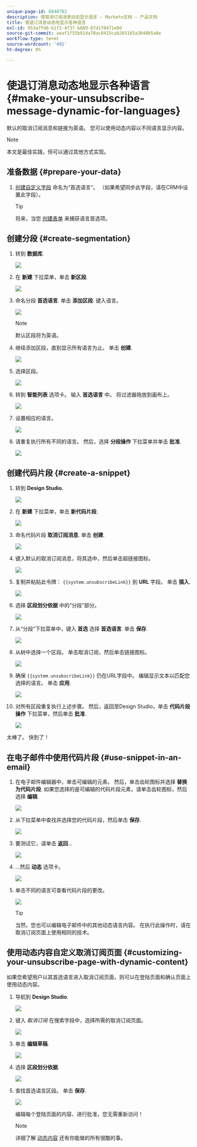 ```yaml
---
unique-page-id: 6848782
description: 使取消订阅消息动态显示语言 — Marketo文档 — 产品文档
title: 使退订消息动态地显示各种语言
exl-id: 953a7fd8-b1f2-4f3f-b889-87d1f0471e0d
source-git-commit: aeaf1f55b81da70ac8415cab265165a3848b5a0e
workflow-type: tm+mt
source-wordcount: '491'
ht-degree: 0%

---
```


# 使退订消息动态地显示各种语言 {#make-your-unsubscribe-message-dynamic-for-languages}

默认的取消订阅消息和链接为英语。 您可以使用动态内容以不同语言显示内容。

>[!NOTE]
>
>本文是最佳实践，但可以通过其他方式实现。

## 准备数据 {#prepare-your-data}

1. [创建自定义字段](/help/marketo/product-docs/administration/field-management/create-a-custom-field-in-marketo.md) 命名为“首选语言”。 （如果希望同步此字段，请在CRM中设置此字段）。

   >[!TIP]
   >
   >将来，当您 [创建表单](/help/marketo/product-docs/demand-generation/forms/creating-a-form/create-a-form.md) 来捕获语言首选项。

## 创建分段 {#create-segmentation}

1. 转到 **数据库**.

   ![](assets/make-your-unsubscribe-message-dynamic-for-languages-1.png)

1. 在 **新建** 下拉菜单，单击 **新区段**.

   ![](assets/make-your-unsubscribe-message-dynamic-for-languages-2.png)

1. 命名分段 **首选语言**. 单击 **添加区段**. 键入语言。

   ![](assets/make-your-unsubscribe-message-dynamic-for-languages-3.png)

   >[!NOTE]
   >
   >默认区段将为英语。

1. 继续添加区段，直到显示所有语言为止。 单击 **创建**.

   ![](assets/make-your-unsubscribe-message-dynamic-for-languages-4.png)

1. 选择区段。

   ![](assets/make-your-unsubscribe-message-dynamic-for-languages-5.png)

1. 转到 **智能列表** 选项卡。 输入 **首选语言** 中。 将过滤器拖放到画布上。

   ![](assets/make-your-unsubscribe-message-dynamic-for-languages-6.png)

1. 设置相应的语言。

   ![](assets/make-your-unsubscribe-message-dynamic-for-languages-7.png)

1. 请重复执行所有不同的语言。 然后，选择 **分段操作** 下拉菜单并单击 **批准**.

   ![](assets/make-your-unsubscribe-message-dynamic-for-languages-8.png)

## 创建代码片段 {#create-a-snippet}

1. 转到 **Design Studio**.

   ![](assets/make-your-unsubscribe-message-dynamic-for-languages-9.png)

1. 在 **新建** 下拉菜单，单击 **新代码片段**.

   ![](assets/make-your-unsubscribe-message-dynamic-for-languages-10.png)

1. 命名代码片段 **取消订阅消息**. 单击 **创建**.

   ![](assets/make-your-unsubscribe-message-dynamic-for-languages-11.png)

1. 键入默认的取消订阅消息，将其选中，然后单击超链接图标。

   ![](assets/make-your-unsubscribe-message-dynamic-for-languages-12.png)

1. 复制并粘贴此令牌： `{{system.unsubscribeLink}}` 到 **URL** 字段。 单击 **插入**.

   ![](assets/make-your-unsubscribe-message-dynamic-for-languages-13.png)

1. 选择 **区段划分依据** 中的“分段”部分。

   ![](assets/make-your-unsubscribe-message-dynamic-for-languages-14.png)

1. 从“分段”下拉菜单中，键入 **首选** 选择 **首选语言**. 单击 **保存**.

   ![](assets/make-your-unsubscribe-message-dynamic-for-languages-15.png)

1. 从树中选择一个区段。 单击取消订阅，然后单击链接图标。

   ![](assets/make-your-unsubscribe-message-dynamic-for-languages-16.png)

1. 确保 `{{system.unsubscribeLink}}` 仍在URL字段中。 编辑显示文本以匹配您选择的语言。 单击 **应用**.

   ![](assets/make-your-unsubscribe-message-dynamic-for-languages-17.png)

1. 对所有区段重复执行上述步骤。 然后，返回至Design Studio，单击 **代码片段操作** 下拉菜单，然后单击 **批准**.

   ![](assets/make-your-unsubscribe-message-dynamic-for-languages-18.png)

太棒了。 快到了！

## 在电子邮件中使用代码片段 {#use-snippet-in-an-email}

1. 在电子邮件编辑器中，单击可编辑的元素。 然后，单击齿轮图标并选择 **替换为代码片段**. 如果您选择的是可编辑的代码片段元素，请单击齿轮图标，然后选择 **编辑**.

   ![](assets/make-your-unsubscribe-message-dynamic-for-languages-19.png)

1. 从下拉菜单中查找并选择您的代码片段，然后单击 **保存**.

   ![](assets/make-your-unsubscribe-message-dynamic-for-languages-20.png)

1. 要测试它，请单击 **返回**...

   ![](assets/make-your-unsubscribe-message-dynamic-for-languages-21.png)

1. ...然后 **动态** 选项卡。

   ![](assets/make-your-unsubscribe-message-dynamic-for-languages-22.png)

1. 单击不同的语言可查看代码片段的更改。

   ![](assets/make-your-unsubscribe-message-dynamic-for-languages-23.png)

   >[!TIP]
   >
   >当然，您也可以编辑电子邮件中的其他动态语言内容。 在执行此操作时，请在取消订阅页面上使用相同的技术。

## 使用动态内容自定义取消订阅页面 {#customizing-your-unsubscribe-page-with-dynamic-content}

如果您希望用户以其首选语言进入取消订阅页面，则可以在登陆页面和确认页面上使用动态内容。

1. 导航到 **Design Studio**.

   ![](assets/make-your-unsubscribe-message-dynamic-for-languages-24.png)

1. 键入 _取消订阅_ 在搜索字段中，选择所需的取消订阅页面。

   ![](assets/make-your-unsubscribe-message-dynamic-for-languages-25.png)

1. 单击 **编辑草稿**.

   ![](assets/make-your-unsubscribe-message-dynamic-for-languages-26.png)

1. 选择 **区段划分依据**.

   ![](assets/make-your-unsubscribe-message-dynamic-for-languages-27.png)

1. 查找首选语言区段。 单击 **保存**.

   ![](assets/make-your-unsubscribe-message-dynamic-for-languages-28.png)

   编辑每个登陆页面的内容、进行批准，您无需重新访问！

   >[!NOTE]
   >
   >详细了解 [动态内容](/help/marketo/product-docs/personalization/segmentation-and-snippets/segmentation/understanding-dynamic-content.md) 还有你能做的所有很酷的事。
